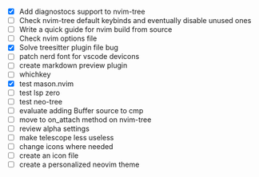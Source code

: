 - [x] Add diagnostocs support to nvim-tree
- [ ] Check nvim-tree default keybinds and eventually disable unused ones
- [ ] Write a quick guide for nvim build from source 
- [ ] Check nvim options file 
- [x] Solve treesitter plugin file bug
- [ ] patch nerd font for vscode devicons 
- [ ] create markdown preview plugin
- [ ] whichkey
- [x] test mason.nvim
- [ ] test lsp zero
- [ ] test neo-tree
- [ ] evaluate adding Buffer source to cmp
- [ ] move to on_attach method on nvim-tree
- [ ] review alpha settings
- [ ] make telescope less useless
- [ ] change icons where needed
- [ ] create an icon file 
- [ ] create a personalized neovim theme 
